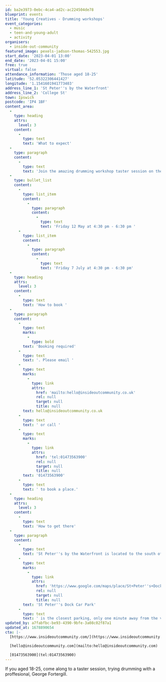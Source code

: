 ```yaml
---
id: ba2e3973-0ebc-4ca4-ad2c-ac224504de78
blueprint: events
title: 'Young Creatives - Drumming workshops'
event_categories:
  - music
  - teen-and-young-adult
  - activity
organisers:
  - inside-out-community
featured_image: pexels-jadson-thomas-542553.jpg
start_date: '2023-04-01 13:00'
end_date: '2023-04-01 15:00'
free: true
virtual: false
attendance_information: 'Those aged 18-25'
latitude: '52.05322306441427'
longitude: '1.1541601941773403'
address_line_1: 'St Peter''s by the Waterfront'
address_line_2: 'College St'
town: Ipswich
postcode: 'IP4 1BF'
content_area:
  -
    type: heading
    attrs:
      level: 3
    content:
      -
        type: text
        text: 'What to expect'
  -
    type: paragraph
    content:
      -
        type: text
        text: 'Join the amazing drumming workshop taster session on the 1 April, run by the talented George Fothergill. You will learn new music skills, meet like-minded people and have a lot of fun exploring drumming techniques. If you enjoy the taster session, why not come along to the other drumming workshops running on:'
  -
    type: bullet_list
    content:
      -
        type: list_item
        content:
          -
            type: paragraph
            content:
              -
                type: text
                text: 'Friday 12 May at 4:30 pm - 6:30 pm '
      -
        type: list_item
        content:
          -
            type: paragraph
            content:
              -
                type: text
                text: 'Friday 7 July at 4:30 pm - 6:30 pm'
  -
    type: heading
    attrs:
      level: 3
    content:
      -
        type: text
        text: 'How to book '
  -
    type: paragraph
    content:
      -
        type: text
        marks:
          -
            type: bold
        text: 'Booking required'
      -
        type: text
        text: '. Please email '
      -
        type: text
        marks:
          -
            type: link
            attrs:
              href: 'mailto:hello@insideoutcommunity.co.uk'
              rel: null
              target: null
              title: null
        text: hello@insideoutcommunity.co.uk
      -
        type: text
        text: ' or call '
      -
        type: text
        marks:
          -
            type: link
            attrs:
              href: 'tel:01473563900'
              rel: null
              target: null
              title: null
        text: '01473563900'
      -
        type: text
        text: ' to book a place.'
  -
    type: heading
    attrs:
      level: 3
    content:
      -
        type: text
        text: 'How to get there'
  -
    type: paragraph
    content:
      -
        type: text
        text: 'St Peter''s by the Waterfront is located to the south of the town centre, about 10-15 minutes walk from the Tower Ramparts and Old Cattle Market Bus Stations and about 15 minutes from the Ipswich Rail Station. If you are travelling by car, '
      -
        type: text
        marks:
          -
            type: link
            attrs:
              href: 'https://www.google.com/maps/place/St+Peter''s+Dock+Car+Park/@52.0527621,1.1528438,18z/data=!4m6!3m5!1s0x47d9a02ebd54c7a1:0xeb0a43216f8c400b!8m2!3d52.0523796!4d1.1539305!16s%2Fg%2F11g9q64x5g'
              rel: null
              target: null
              title: null
        text: 'St Peter''s Dock Car Park'
      -
        type: text
        text: ' is the closest parking, only one minute away from the venue. '
updated_by: a7fabfbc-be93-4390-9bfe-3a08c02f87a1
updated_at: 1678890654
cta: |-
  [https://www.insideoutcommunity.com/](https://www.insideoutcommunity.com/)

  [hello@insideoutcommunity.com](mailto:hello@insideoutcommunity.com)

  [01473563900](tel:01473563900)
---
```

If you aged 18-25, come along to a taster session, trying drumming with a proffesional, George Fortergill.